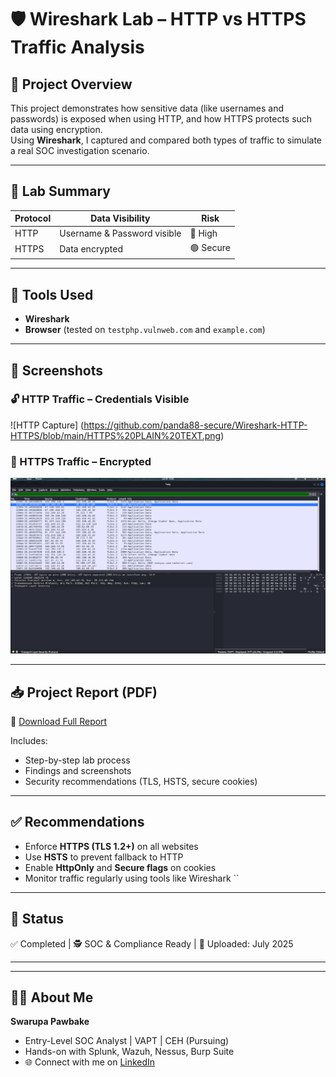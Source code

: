 # 🛡️ Wireshark Lab – HTTP vs HTTPS Traffic Analysis

## 📄 Project Overview
This project demonstrates how sensitive data (like usernames and passwords) is exposed when using HTTP, and how HTTPS protects such data using encryption.  
Using **Wireshark**, I captured and compared both types of traffic to simulate a real SOC investigation scenario.

---

## 🧪 Lab Summary

| Protocol | Data Visibility             | Risk      |
|----------|-----------------------------|-----------|
| HTTP     | Username & Password visible | 🔴 High   |
| HTTPS    | Data encrypted               | 🟢 Secure |

---

## 🧰 Tools Used
- **Wireshark**
- **Browser** (tested on `testphp.vulnweb.com` and `example.com`)

---

## 📸 Screenshots

### 🔓 HTTP Traffic – Credentials Visible
![HTTP Capture] (https://github.com/panda88-secure/Wireshark-HTTP-HTTPS/blob/main/HTTPS%20PLAIN%20TEXT.png)

### 🔐 HTTPS Traffic – Encrypted
![HTTPS Capture](https://github.com/panda88-secure/Wireshark-HTTP-HTTPS/blob/main/HTTPS%20ENCRYPTED%20.png)

---

## 📥 Project Report (PDF)
📄 [Download Full Report](https://github.com/panda88-secure/Wireshark-HTTP-HTTPS/blob/main/wireshark%20report.pdf)

Includes:
- Step-by-step lab process  
- Findings and screenshots  
- Security recommendations (TLS, HSTS, secure cookies)

---

## ✅ Recommendations
- Enforce **HTTPS (TLS 1.2+)** on all websites  
- Use **HSTS** to prevent fallback to HTTP  
- Enable **HttpOnly** and **Secure flags** on cookies  
- Monitor traffic regularly using tools like Wireshark  ``

---

## 🏁 Status
✅ Completed | 🕵️ SOC & Compliance Ready | 📂 Uploaded: July 2025

---
---

## 🙋‍♀️ About Me
**Swarupa Pawbake**  
- Entry-Level SOC Analyst | VAPT | CEH (Pursuing)  
- Hands-on with Splunk, Wazuh, Nessus, Burp Suite  
- 🌐 Connect with me on [LinkedIn](www.linkedin.com/in/swarupa-pawbake-58443a2a7) 

